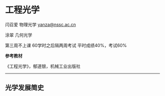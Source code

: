 # 工程光学

闫召爱  物理光学 yanza@nssc.ac.cn

涂翠 几何光学

第三周不上课 60学时之后隔两周考试 平时成绩40%，考试60%

**参考教材**

《工程光学》，郁道银，机械工业出版社

-----

## 光学发展简史

